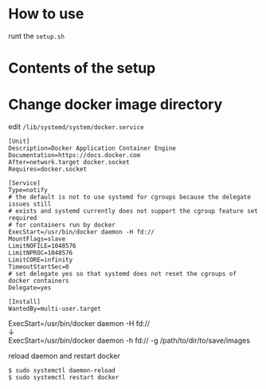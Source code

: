 # How to use

runt the `setup.sh`

# Contents of the setup

# Change docker image directory
edit `/lib/systemd/system/docker.service`

```
[Unit]
Description=Docker Application Container Engine
Documentation=https://docs.docker.com
After=network.target docker.socket
Requires=docker.socket

[Service]
Type=notify
# the default is not to use systemd for cgroups because the delegate issues still
# exists and systemd currently does not support the cgroup feature set required
# for containers run by docker
ExecStart=/usr/bin/docker daemon -H fd://
MountFlags=slave
LimitNOFILE=1048576
LimitNPROC=1048576
LimitCORE=infinity
TimeoutStartSec=0
# set delegate yes so that systemd does not reset the cgroups of docker containers
Delegate=yes

[Install]
WantedBy=multi-user.target
```

ExecStart=/usr/bin/docker daemon -H fd://  
↓  
ExecStart=/usr/bin/docker daemon -h fd:// -g /path/to/dir/to/save/images  

reload daemon and restart docker  

```
$ sudo systemctl daemon-reload
$ sudo systemctl restart docker
```
